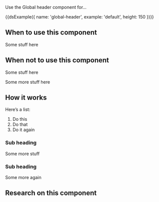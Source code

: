 Use the Global header component for...

{{dsExample({
  name: 'global-header',
  example: 'default',
  height: 150
})}}

## When to use this component

Some stuff here

## When not to use this component

Some stuff here

Some more stuff here

## How it works

Here’s a list:

1. Do this
2. Do that
3. Do it again

### Sub heading

Some more stuff

### Sub heading

Some more again

## Research on this component